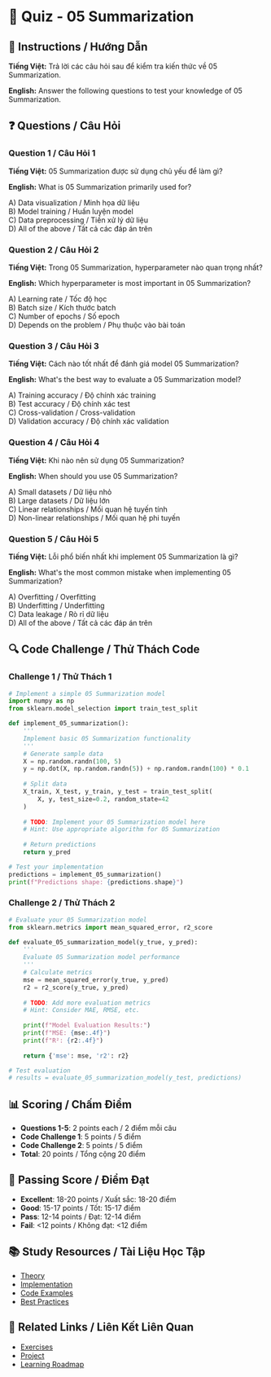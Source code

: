 # 🧠 Quiz - 05 Summarization

## 📝 Instructions / Hướng Dẫn

**Tiếng Việt:** Trả lời các câu hỏi sau để kiểm tra kiến thức về 05 Summarization.

**English:** Answer the following questions to test your knowledge of 05 Summarization.

## ❓ Questions / Câu Hỏi

### Question 1 / Câu Hỏi 1
**Tiếng Việt:** 05 Summarization được sử dụng chủ yếu để làm gì?

**English:** What is 05 Summarization primarily used for?

A) Data visualization / Minh họa dữ liệu  
B) Model training / Huấn luyện model  
C) Data preprocessing / Tiền xử lý dữ liệu  
D) All of the above / Tất cả các đáp án trên

### Question 2 / Câu Hỏi 2
**Tiếng Việt:** Trong 05 Summarization, hyperparameter nào quan trọng nhất?

**English:** Which hyperparameter is most important in 05 Summarization?

A) Learning rate / Tốc độ học  
B) Batch size / Kích thước batch  
C) Number of epochs / Số epoch  
D) Depends on the problem / Phụ thuộc vào bài toán

### Question 3 / Câu Hỏi 3
**Tiếng Việt:** Cách nào tốt nhất để đánh giá model 05 Summarization?

**English:** What's the best way to evaluate a 05 Summarization model?

A) Training accuracy / Độ chính xác training  
B) Test accuracy / Độ chính xác test  
C) Cross-validation / Cross-validation  
D) Validation accuracy / Độ chính xác validation

### Question 4 / Câu Hỏi 4
**Tiếng Việt:** Khi nào nên sử dụng 05 Summarization?

**English:** When should you use 05 Summarization?

A) Small datasets / Dữ liệu nhỏ  
B) Large datasets / Dữ liệu lớn  
C) Linear relationships / Mối quan hệ tuyến tính  
D) Non-linear relationships / Mối quan hệ phi tuyến

### Question 5 / Câu Hỏi 5
**Tiếng Việt:** Lỗi phổ biến nhất khi implement 05 Summarization là gì?

**English:** What's the most common mistake when implementing 05 Summarization?

A) Overfitting / Overfitting  
B) Underfitting / Underfitting  
C) Data leakage / Rò rỉ dữ liệu  
D) All of the above / Tất cả các đáp án trên

## 🔍 Code Challenge / Thử Thách Code

### Challenge 1 / Thử Thách 1
```python
# Implement a simple 05 Summarization model
import numpy as np
from sklearn.model_selection import train_test_split

def implement_05_summarization():
    '''
    Implement basic 05 Summarization functionality
    '''
    # Generate sample data
    X = np.random.randn(100, 5)
    y = np.dot(X, np.random.randn(5)) + np.random.randn(100) * 0.1
    
    # Split data
    X_train, X_test, y_train, y_test = train_test_split(
        X, y, test_size=0.2, random_state=42
    )
    
    # TODO: Implement your 05 Summarization model here
    # Hint: Use appropriate algorithm for 05 Summarization
    
    # Return predictions
    return y_pred

# Test your implementation
predictions = implement_05_summarization()
print(f"Predictions shape: {predictions.shape}")
```

### Challenge 2 / Thử Thách 2
```python
# Evaluate your 05 Summarization model
from sklearn.metrics import mean_squared_error, r2_score

def evaluate_05_summarization_model(y_true, y_pred):
    '''
    Evaluate 05 Summarization model performance
    '''
    # Calculate metrics
    mse = mean_squared_error(y_true, y_pred)
    r2 = r2_score(y_true, y_pred)
    
    # TODO: Add more evaluation metrics
    # Hint: Consider MAE, RMSE, etc.
    
    print(f"Model Evaluation Results:")
    print(f"MSE: {mse:.4f}")
    print(f"R²: {r2:.4f}")
    
    return {'mse': mse, 'r2': r2}

# Test evaluation
# results = evaluate_05_summarization_model(y_test, predictions)
```

## 📊 Scoring / Chấm Điểm

- **Questions 1-5**: 2 points each / 2 điểm mỗi câu
- **Code Challenge 1**: 5 points / 5 điểm
- **Code Challenge 2**: 5 points / 5 điểm
- **Total**: 20 points / Tổng cộng 20 điểm

## 🎯 Passing Score / Điểm Đạt

- **Excellent**: 18-20 points / Xuất sắc: 18-20 điểm
- **Good**: 15-17 points / Tốt: 15-17 điểm  
- **Pass**: 12-14 points / Đạt: 12-14 điểm
- **Fail**: <12 points / Không đạt: <12 điểm

## 📚 Study Resources / Tài Liệu Học Tập

- [Theory](./THEORY_05_summarization.md)
- [Implementation](./IMPLEMENTATION_05_summarization.md)
- [Code Examples](./CODE_EXAMPLES_05_summarization.md)
- [Best Practices](./BEST_PRACTICES_05_summarization.md)

## 🔗 Related Links / Liên Kết Liên Quan

- [Exercises](./EXERCISES_05_summarization.md)
- [Project](./PROJECT_05_summarization.md)
- [Learning Roadmap](./LEARNING_ROADMAP_05_summarization.md)
